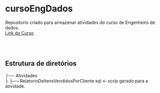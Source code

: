# cursoEngDados
Repositorio criado para armazenar atividades do curso de Engenheiro de dados.
<br>
<a href="udemy.com/course/engenheiro-de-dados">Link do Curso</a></p>
<br>
<br>
## Estrutura de diretórios

├── Atividades
<br>
├   ├── RelatorioDeItensVendidosPorCliente.sql       <- scrip gerado para a atividade.
